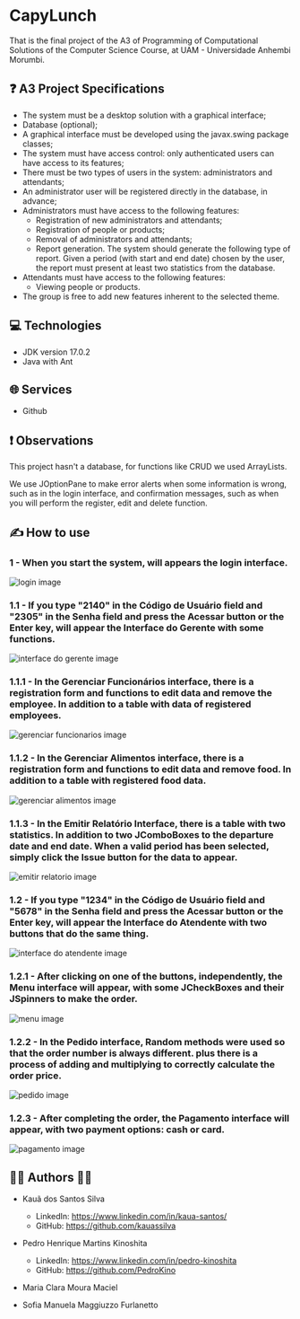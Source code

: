 # CapyLunch

That is the final project of the A3 of Programming of Computational Solutions of the Computer Science Course, at UAM - Universidade Anhembi Morumbi.



## ❓ A3 Project Specifications

* The system must be a desktop solution with a graphical interface;
* Database (optional);
* A graphical interface must be developed using the javax.swing package classes;
* The system must have access control: only authenticated users can have access to its features;
* There must be two types of users in the system: administrators and attendants;
* An administrator user will be registered directly in the database, in advance;
* Administrators must have access to the following features:
  - Registration of new administrators and attendants;
  - Registration of people or products;
  - Removal of administrators and attendants;
  - Report generation. The system should generate the following type of report. Given a period (with start and end date) chosen by the user, the report must present at least two statistics from the database.
* Attendants must have access to the following features:
  - Viewing people or products.
* The group is free to add new features inherent to the selected theme.



## 💻 Technologies

* JDK version 17.0.2
* Java with Ant



## 🌐 Services

* Github



## ❗ Observations

This project hasn't a database, for functions like CRUD we used ArrayLists.

We use JOptionPane to make error alerts when some information is wrong, such as in the login interface, and confirmation messages, such as when you will perform the register, edit and delete function.



## ✍️ How to use

### 1 - When you start the system, will appears the login interface.

![login image](https://github.com/kauassilva/CapyLunch/blob/main/CapyLunch/src/assets/readme/interfaceLogin.png)


### 1.1 - If you type "2140" in the Código de Usuário field and "2305" in the Senha field and press the Acessar button or the Enter key, will appear the Interface do Gerente with some functions.

![interface do gerente image](https://github.com/kauassilva/CapyLunch/blob/main/CapyLunch/src/assets/readme/interfaceGerente.png)


### 1.1.1 - In the Gerenciar Funcionários interface, there is a registration form and functions to edit data and remove the employee. In addition to a table with data of registered employees.

![gerenciar funcionarios image](https://github.com/kauassilva/CapyLunch/blob/main/CapyLunch/src/assets/readme/interfaceGerenciarFuncionario.png)


### 1.1.2 - In the Gerenciar Alimentos interface, there is a registration form and functions to edit data and remove food. In addition to a table with registered food data.

![gerenciar alimentos image](https://github.com/kauassilva/CapyLunch/blob/main/CapyLunch/src/assets/readme/interfaceGerenciarAlimento.png)


### 1.1.3 - In the Emitir Relatório Interface, there is a table with two statistics. In addition to two JComboBoxes to the departure date and end date. When a valid period has been selected, simply click the Issue button for the data to appear.

![emitir relatorio image](https://github.com/kauassilva/CapyLunch/blob/main/CapyLunch/src/assets/readme/interfaceEmitirRelatorio.png)


### 1.2 - If you type "1234" in the Código de Usuário field and "5678" in the **Senha field** and press the Acessar button or the Enter key, will appear the Interface do Atendente with two buttons that do the same thing.

![interface do atendente image](https://github.com/kauassilva/CapyLunch/blob/main/CapyLunch/src/assets/readme/interfaceAtendente.png)


### 1.2.1 - After clicking on one of the buttons, independently, the Menu interface will appear, with some JCheckBoxes and their JSpinners to make the order.

![menu image](https://github.com/kauassilva/CapyLunch/blob/main/CapyLunch/src/assets/readme/interfaceMenuPedido.png)


### 1.2.2 - In the Pedido interface, Random methods were used so that the order number is always different. plus there is a process of adding and multiplying to correctly calculate the order price.

![pedido image](https://github.com/kauassilva/CapyLunch/blob/main/CapyLunch/src/assets/readme/interfacePedido.png)


### 1.2.3 - After completing the order, the Pagamento interface will appear, with two payment options: cash or card.

![pagamento image](https://github.com/kauassilva/CapyLunch/blob/main/CapyLunch/src/assets/readme/interfacePagamento.png)



## 👨‍💻 Authors 👩‍💻

* Kauã dos Santos Silva
  - LinkedIn: https://www.linkedin.com/in/kaua-santos/
  - GitHub: https://github.com/kauassilva
  
* Pedro Henrique Martins Kinoshita
  - LinkedIn: https://www.linkedin.com/in/pedro-kinoshita
  - GitHub: https://github.com/PedroKino

* Maria Clara Moura Maciel

* Sofia Manuela Maggiuzzo Furlanetto
